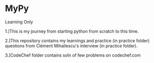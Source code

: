 # MyPy
Learning Only

1.]This is my journey from starting python from scratch to this time.

2.]This repository contains my learnings and practice (in practice folder) questions from Clément Mihailescu's interview (in practice folder).

3.]CodeChef folder contains soln of few problems on codechef.com

